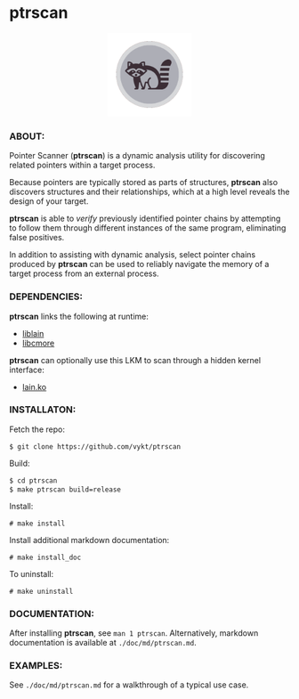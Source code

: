 # ptrscan

<p align="center">
    <img src="ptrscan.png" width="150" height="150">
</p>

### ABOUT:

Pointer Scanner (**ptrscan**) is a dynamic analysis utility for discovering related pointers within a target process. 

Because pointers are typically stored as parts of structures, **ptrscan** also discovers structures and their relationships, which at a high level reveals the design of your target.

**ptrscan** is able to *verify* previously identified pointer chains by attempting to follow them through different instances of the same program, eliminating false positives.

In addition to assisting with dynamic analysis, select pointer chains produced by **ptrscan** can be used to reliably navigate the memory of a target process from an external process.



### DEPENDENCIES:

**ptrscan** links the following at runtime:

- [liblain](https://github.com/vykt/liblain)
- [libcmore](https://github.com/vykt/libcmore)

**ptrscan** can optionally use this LKM to scan through a hidden kernel interface:

- [lain.ko](https://github.com/vykt/lain.ko)



### INSTALLATON:

Fetch the repo:
```
$ git clone https://github.com/vykt/ptrscan
```

Build:
```
$ cd ptrscan
$ make ptrscan build=release
```

Install:
```
# make install
```

Install additional markdown documentation:
```
# make install_doc
```

To uninstall:
```
# make uninstall
```



### DOCUMENTATION:

After installing **ptrscan**, see `man 1 ptrscan`. Alternatively, markdown documentation is available at `./doc/md/ptrscan.md`. 



### EXAMPLES:

See `./doc/md/ptrscan.md` for a walkthrough of a typical use case.
